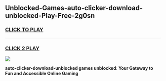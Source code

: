 
## Unblocked-Games-auto-clicker-download-unblocked-Play-Free-2g0sn
<h3>
<a href="https://premium76.site?title=auto-clicker-download-unblocked&ref=18A1">CLICK TO PLAY</a></h3>
<hr>

<h3>
<a href="https://premium76.site?title=auto-clicker-download-unblocked&ref=18A1">CLICK 2 PLAY</a>
  
</h3>

<a href="https://premium76.site?title=auto-clicker-download-unblocked&ref=18A1"><img src="https://clearcache.store/games.png"></a>


**auto-clicker-download-unblocked games unblocked: Your Gateway to Fun and Accessible Online Gaming**
